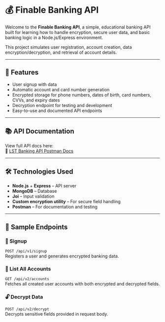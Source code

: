 # 💰 Finable Banking API

Welcome to the **Finable Banking API**, a simple, educational banking API built for learning how to handle encryption, secure user data, and basic banking logic in a Node.js/Express environment.

This project simulates user registration, account creation, data encryption/decryption, and retrieval of account details.

---

## 🚀 Features

- User signup with data
- Automatic account and card number generation
- Encrypted storage for phone numbers, dates of birth, card numbers, CVVs, and expiry dates
- Decryption endpoint for testing and development
- Easy-to-use and documented API endpoints

---

## 📚 API Documentation

View full API docs here:  
🔗 [LST Banking API Postman Docs](https://documenter.getpostman.com/view/42833912/2sB2qcBLRN)

---

## 🛠️ Technologies Used

- **Node.js** + **Express** – API server
- **MongoDB** – Database
- **Joi** – Input validation
- **Custom encryption utility** – For secure field handling
- **Postman** – For documentation and testing

---

## 🧪 Sample Endpoints

### 🔐 Signup  
`POST /api/v1/signup`  
Registers a user and generates encrypted banking data.

### 📄 List All Accounts  
`GET /api/v2/accounts`  
Fetches all created user accounts with both encrypted and decrypted fields.

### 🔓 Decrypt Data  
`POST /api/v2/decrypt`  
Decrypts sensitive fields provided in request body.